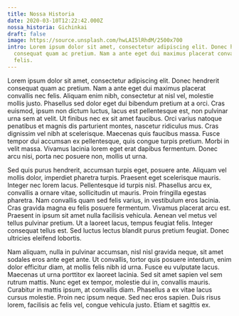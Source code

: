 ```yaml
---
title: Nossa Historia
date: 2020-03-10T12:22:42.000Z
nossa_historia: Gichinkai
draft: false
image: https://source.unsplash.com/hwLAI5lRhdM/2500x700
intro: Lorem ipsum dolor sit amet, consectetur adipiscing elit. Donec hendrerit
  consequat quam ac pretium. Nam a ante eget dui maximus placerat convallis nec
  felis.
---
```

Lorem ipsum dolor sit amet, consectetur adipiscing elit. Donec hendrerit consequat quam ac pretium. Nam a ante eget dui maximus placerat convallis nec felis. Aliquam enim nibh, consectetur at nisl vel, molestie mollis justo. Phasellus sed dolor eget dui bibendum pretium at a orci. Cras euismod, ipsum non dictum luctus, lacus est pellentesque est, non pulvinar urna sem at velit. Ut finibus nec ex sit amet faucibus. Orci varius natoque penatibus et magnis dis parturient montes, nascetur ridiculus mus. Cras dignissim vel nibh at scelerisque. Maecenas quis faucibus massa. Fusce tempor dui accumsan ex pellentesque, quis congue turpis pretium. Morbi in velit massa. Vivamus lacinia lorem eget erat dapibus fermentum. Donec arcu nisi, porta nec posuere non, mollis ut urna.

Sed quis purus hendrerit, accumsan turpis eget, posuere ante. Aliquam vel mollis dolor, imperdiet pharetra turpis. Praesent eget scelerisque mauris. Integer nec lorem lacus. Pellentesque id turpis nisl. Phasellus arcu ex, convallis a ornare vitae, sollicitudin ut mauris. Proin fringilla egestas pharetra. Nam convallis quam sed felis varius, in vestibulum eros lacinia. Cras gravida magna eu felis posuere fermentum. Vivamus placerat arcu est. Praesent in ipsum sit amet nulla facilisis vehicula. Aenean vel metus vel tellus pulvinar pretium. Ut a laoreet lacus, tempus feugiat felis. Integer consequat tellus est. Sed luctus lectus blandit purus pretium feugiat. Donec ultricies eleifend lobortis.

Nam aliquam, nulla in pulvinar accumsan, nisl nisl gravida neque, sit amet sodales eros ante eget ante. Ut convallis, tortor quis posuere interdum, enim dolor efficitur diam, at mollis felis nibh id urna. Fusce eu vulputate lacus. Maecenas ut urna porttitor ex laoreet lacinia. Sed sit amet sapien vel sem rutrum mattis. Nunc eget ex tempor, molestie dui in, convallis mauris. Curabitur in mattis ipsum, at convallis diam. Phasellus a ex vitae lacus cursus molestie. Proin nec ipsum neque. Sed nec eros sapien. Duis risus lorem, facilisis ac felis vel, congue vehicula justo. Etiam et sagittis ex.